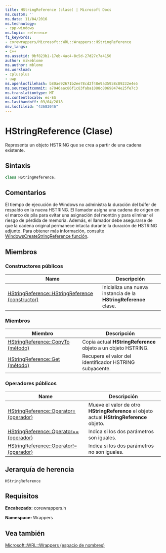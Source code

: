 ```yaml
---
title: HStringReference (clase) | Microsoft Docs
ms.custom: ''
ms.date: 11/04/2016
ms.technology:
- cpp-windows
ms.topic: reference
f1_keywords:
- corewrappers/Microsoft::WRL::Wrappers::HStringReference
dev_langs:
- C++
ms.assetid: 9bf823b1-17eb-4ac4-8c5d-27d27c7a4150
author: mikeblome
ms.author: mblome
ms.workload:
- cplusplus
- uwp
ms.openlocfilehash: b80ae92671b2ee78cd2f48e9a35958c89232e4e5
ms.sourcegitcommit: a7046aac86f1c83faba1088c80698474e25fe7c3
ms.translationtype: MT
ms.contentlocale: es-ES
ms.lasthandoff: 09/04/2018
ms.locfileid: "43683046"
---
```

# <a name="hstringreference-class"></a>HStringReference (Clase)

Representa un objeto HSTRING que se crea a partir de una cadena existente.

## <a name="syntax"></a>Sintaxis

```cpp
class HStringReference;
```

## <a name="remarks"></a>Comentarios

El tiempo de ejecución de Windows no administra la duración del búfer de respaldo en la nueva HSTRING. El llamador asigna una cadena de origen en el marco de pila para evitar una asignación del montón y para eliminar el riesgo de pérdida de memoria. Además, el llamador debe asegurarse de que la cadena original permanece intacta durante la duración de HSTRING adjunto. Para obtener más información, consulte [WindowsCreateStringReference función](/windows/desktop/api/winstring/nf-winstring-windowscreatestringreference).

## <a name="members"></a>Miembros

### <a name="public-constructors"></a>Constructores públicos

|Name|Descripción|
|----------|-----------------|
|[HStringReference::HStringReference (constructor)](../windows/hstringreference-hstringreference-constructor.md)|Inicializa una nueva instancia de la **HStringReference** clase.|

### <a name="members"></a>Miembros

|Miembro|Descripción|
|------------|-----------------|
|[HStringReference::CopyTo (método)](../windows/hstringreference-copyto-method.md)|Copia actual **HStringReference** objeto a un objeto HSTRING.|
|[HStringReference::Get (método)](../windows/hstringreference-get-method.md)|Recupera el valor del identificador HSTRING subyacente.|

### <a name="public-operators"></a>Operadores públicos

|Name|Descripción|
|----------|-----------------|
|[HStringReference::Operator= (operador)](../windows/hstringreference-operator-assign-operator.md)|Mueve el valor de otro **HStringReference** el objeto actual **HStringReference** objeto.|
|[HStringReference::Operator== (operador)](../windows/hstringreference-operator-equality-operator.md)|Indica si los dos parámetros son iguales.|
|[HStringReference::Operator!= (operador)](../windows/hstringreference-operator-inequality-operator.md)|Indica si los dos parámetros no son iguales.|

## <a name="inheritance-hierarchy"></a>Jerarquía de herencia

`HStringReference`

## <a name="requirements"></a>Requisitos

**Encabezado:** corewrappers.h

**Namespace:** Wrappers

## <a name="see-also"></a>Vea también

[Microsoft::WRL::Wrappers (espacio de nombres)](../windows/microsoft-wrl-wrappers-namespace.md)